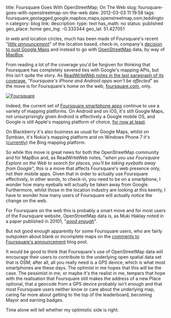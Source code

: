 title: Foursquare Goes With OpenStreetMap; On The Web
slug: foursquare-goes-with-openstreetmap-on-the-web
date: 2012-03-03 11:19:58
tags: foursquare,geotagged,google,mapbox,maps,openstreetmap,osm,teddington
category: blog
link: 
description: 
type: text
has_math: no
status: published
geo_place: home
geo_lng: -0.333344
geo_lat: 51.427051

In web and location circles, much has been made of Foursquare's recent "*[little announcement](http://blog.foursquare.com/2012/02/29/foursquare-is-joining-the-openstreetmap-movement-say-hi-to-pretty-new-maps/ "http://blog.foursquare.com/2012/02/29/foursquare-is-joining-the-openstreetmap-movement-say-hi-to-pretty-new-maps/")*" of the location based, check-in, company's [decision to oust Google Maps](http://thenextweb.com/insider/2012/02/29/foursquare-ditches-google-maps-for-mapbox-and-openstreetmaps/ "http://thenextweb.com/insider/2012/02/29/foursquare-ditches-google-maps-for-mapbox-and-openstreetmaps/") and instead to go with [OpenStreetMap](http://www.openstreetmap.org/ "http://www.openstreetmap.org/") data, by way of [MapBox](http://mapbox.com/ "http://mapbox.com/").

From reading a lot of the coverage you'd be forgiven for thinking that Foursquare has completely severed ties with Google's mapping APIs, but this isn't quite the story. As [ReadWriteWeb notes in the last paragraph of its coverage](http://www.readwriteweb.com/archives/foursquare_dumps_google_goes_open-source_for_maps.php "http://www.readwriteweb.com/archives/foursquare_dumps_google_goes_open-source_for_maps.php"), "*Foursquare's iPhone and Android apps won't be affected*" as the move is for Foursquare's home on the web, [foursquare.com](http://foursquare.com "http://foursquare.com"), only.

<!-- TEASER_END -->

[![](/wp-content/uploads/2012/03/Foursquare.png "Foursquare")](/wp-content/uploads/2012/03/Foursquare.png "/wp-content/uploads/2012/03/Foursquare.png")

Indeed, the current set of [Foursquare smartphone apps](https://foursquare.com/apps/ "https://foursquare.com/apps/") continue to use a variety of mapping platforms. On Android and on iOS, it's still Google Maps, not unsurprisingly given Android is effectively a Google mobile OS, and Google is still Apple's mapping platform of choice, [for now at least](http://arstechnica.com/apple/news/2011/10/apple-now-has-third-piece-of-mapping-puzzle-but-whats-the-full-picture.ars "http://arstechnica.com/apple/news/2011/10/apple-now-has-third-piece-of-mapping-puzzle-but-whats-the-full-picture.ars").

On Blackberry it's also business as usual for Google Maps, whilst on Symbian, it's Nokia's mapping platform and on Windows Phone 7 it's ([currently](http://www.theverge.com/2012/2/28/2831207/bing-maps-nokia-map-design "http://www.theverge.com/2012/2/28/2831207/bing-maps-nokia-map-design")) the Bing mapping platform.

So while this move is great news for both the OpenStreetMap community and for MapBox and, as ReadWriteWeb notes, "*when you use Foursquare Explore on the Web to search for places, you'll be taking eyeballs away from Google*", this is a move that affects Foursquare's web presence only, not their mobile apps. Given that in order to actually use Foursquare effectively, in other words, to check-in, you need to be on a smartphone, I wonder how many eyeballs will actually be taken away from Google. Furthermore, whilst those in the location industry are looking at this keenly, I have to wonder how many users of Foursquare will actually notice the change on the web.

For Foursquare on the web this is probably a smart move and for most users of the Foursquare website, OpenStreetMap data is, as Muki Haklay noted in a paper published in 20101, "*[good enough](http://www.envplan.com/abstract.cgi?id=b35097 "http://www.envplan.com/abstract.cgi?id=b35097")*".

But not good enough apparently for some Foursquare users, who are fairly outspoken about blank or incomplete maps on the [comments to Foursquare's announcement](http://blog.foursquare.com/2012/02/29/foursquare-is-joining-the-openstreetmap-movement-say-hi-to-pretty-new-maps/#comments "http://blog.foursquare.com/2012/02/29/foursquare-is-joining-the-openstreetmap-movement-say-hi-to-pretty-new-maps/#comments") blog post.

It would be good to think that Foursquare's use of OpenStreetMap data will encourage their users to contribute to the underlying open spatial data set that is OSM; after all, all you really need is a GPS device, which is what most smartphones are these days. The optimist in me hopes that this will be the case. The pessimist in me, or maybe it's the realist in me, tempers that hope with the realisation that Foursquare still makes the address of a new Place optional, that a geocode from a GPS device probably isn't enough and that most Foursquare users neither know or care about the underlying map, caring far more about getting to the top of the leaderboard, becoming Mayor and earning badges.

Time alone will tell whether my optimistic side is right.




